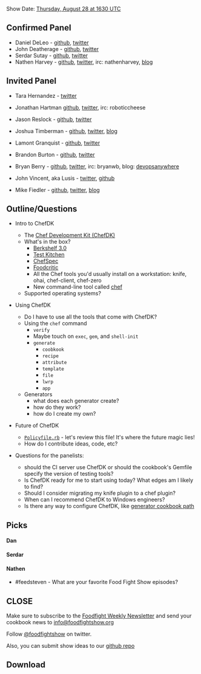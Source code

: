 Show Date:  [Thursday, August 28 at 1630 UTC](http://www.timeanddate.com/worldclock/fixedtime.html?msg=Food+Fight+Show+-+ChefDK&iso=20140828T1230&p1=419&ah=1)

Confirmed Panel<a name="panel"></a>
-----

* Daniel DeLeo - [github](https://github.com/danielsdeleo), [twitter](http://twitter.com/kallistec)
* John Deatherage - [github](https://github.com/RouteLastResort), [twitter](https://twitter.com/RouteLastResort)
* Serdar Sutay - [github](https://github.com/sersut), [twitter](https://twitter.com/serdarsutay)
* Nathen Harvey - [github](http://github.com/nathenharvey), [twitter](http://twitter.com/nathenharvey), irc: nathenharvey, [blog](http://nathenharvey.com)

Invited Panel<a name="panel"></a>
-----

* Tara Hernandez - [twitter](https://twitter.com/tequilarista)
* Jonathan Hartman [github](http://github.com/roboticcheese), [twitter](http://twitter.com/roboticcheese), irc: roboticcheese
* Jason Reslock - [github](https://github.com/jreslock), [twitter](https://twitter.com/jreslock)

* Joshua Timberman - [github](https://github.com/jtimberman), [twitter](https://twitter.com/jtimberman), [blog](http://jtimberman.housepub.org)
* Lamont Granquist - [github](https://github.com/lamont-granquist), [twitter](https://twitter.com/LamontGranquist)
* Brandon Burton - [github](http://github.com/solarce), [twitter](https://twitter.com/solarce)

* Bryan Berry - [github](http://github.com/bryanwb), [twitter](http://twitter.com/bryanwb), irc: bryanwb, blog: [devopsanywhere](http://devopsanywhere.blogspot.com)
* John Vincent, aka Lusis - [twitter](https://twitter.com/#!/lusis), [github](https://github.com/lusis)
* Mike Fiedler - [github](http://github.com/miketheman), [twitter](http://twitter.com/mikefiedler), [blog](http://www.miketheman.net)


Outline/Questions
-----------------

* Intro to ChefDK
  * The [Chef Development Kit (ChefDK)](http://downloads.getchef.com/ChefDK/)
  * What's in the box?
    * [Berkshelf 3.0](http://berkshelf.com/)
    * [Test Kitchen](http://kitchen.ci/)
    * [ChefSpec](https://github.com/sethvargo/chefspec)
    * [Foodcritic](http://acrmp.github.io/foodcritic/)
    * All the Chef tools you'd usually install on a workstation:  knife, ohai, chef-client, chef-zero
    * New command-line tool called [chef](http://docs.getchef.com/ctl_chef.html)
  * Supported operating systems?

* Using ChefDK
  * Do I have to use all the tools that come with ChefDK?
  * Using the `chef` command
    * `verify`
    * Maybe touch on `exec`, `gem`, and `shell-init`
    * `generate`
      * `coobkook`
      * `recipe`
      * `attribute`
      * `template`
      * `file`
      * `lwrp`
      * `app`
  * Generators
    * what does each generator create?
    * how do they work?
    * how do I create my own?

* Future of ChefDK
  * [`Policyfile.rb`](https://github.com/opscode/chef-dk/blob/master/POLICYFILE_README.md) - let's review this file!  It's where the future magic lies!
  * How do I contribute ideas, code, etc?

* Questions for the panelists:
  * should the CI server use ChefDK or should the cookbook's Gemfile specify the version of testing tools?
  * Is ChefDK ready for me to start using today?  What edges am I likely to find?
  * Should I consider migrating my knife plugin to a chef plugin?
  * When can I recommend ChefDK to Windows engineers?
  * Is there any way to configure ChefDK, like [generator cookbook path](https://github.com/opscode/chef-dk/blob/02fd3ff8715da5583907e135187ff9d52efab2f6/lib/chef-dk/command/generator_commands.rb#L36-L61)

Picks<a name="picks"></a>
-----

#### Dan  

#### Serdar  

#### Nathen  

* \#feedsteven - What are your favorite Food Fight Show episodes?

CLOSE
-----

Make sure to subscribe to the [Foodfight Weekly Newsletter](http://bit.ly/ffsmail) and send your cookbook
news to info@foodfightshow.org

Follow [@foodfightshow](http://twitter.com/foodfightshow) on twitter.

Also, you can submit show ideas to our [github repo](https://github.com/foodfight/showz)



Download
--------
